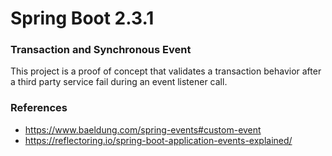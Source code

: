 # Spring Boot 2.3.1 
### Transaction and Synchronous Event
This project is a proof of concept that validates a transaction behavior after a third party service fail during an event listener call.   

### References
- https://www.baeldung.com/spring-events#custom-event
- https://reflectoring.io/spring-boot-application-events-explained/